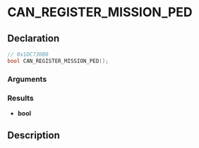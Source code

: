 # CAN_REGISTER_MISSION_PED

## Declaration
```cpp
// 0x1DC730B8
bool CAN_REGISTER_MISSION_PED();
```

### Arguments

### Results
- **bool**

## Description
